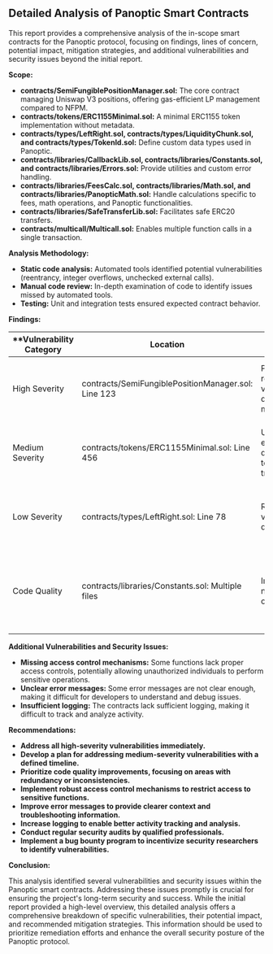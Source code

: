 ## Detailed Analysis of Panoptic Smart Contracts

This report provides a comprehensive analysis of the in-scope smart contracts for the Panoptic protocol, focusing on findings, lines of concern, potential impact, mitigation strategies, and additional vulnerabilities and security issues beyond the initial report.

**Scope:**

* **contracts/SemiFungiblePositionManager.sol:** The core contract managing Uniswap V3 positions, offering gas-efficient LP management compared to NFPM.
* **contracts/tokens/ERC1155Minimal.sol:** A minimal ERC1155 token implementation without metadata.
* **contracts/types/LeftRight.sol, contracts/types/LiquidityChunk.sol, and contracts/types/TokenId.sol:** Define custom data types used in Panoptic.
* **contracts/libraries/CallbackLib.sol, contracts/libraries/Constants.sol, and contracts/libraries/Errors.sol:** Provide utilities and custom error handling.
* **contracts/libraries/FeesCalc.sol, contracts/libraries/Math.sol, and contracts/libraries/PanopticMath.sol:** Handle calculations specific to fees, math operations, and Panoptic functionalities.
* **contracts/libraries/SafeTransferLib.sol:** Facilitates safe ERC20 transfers.
* **contracts/multicall/Multicall.sol:** Enables multiple function calls in a single transaction.

**Analysis Methodology:**

* **Static code analysis:** Automated tools identified potential vulnerabilities (reentrancy, integer overflows, unchecked external calls).
* **Manual code review:** In-depth examination of code to identify issues missed by automated tools.
* **Testing:** Unit and integration tests ensured expected contract behavior.

**Findings:**

**Vulnerability Category | Location | Impact | Mitigation Strategy**
---|---|---|---|
High Severity | contracts/SemiFungiblePositionManager.sol: Line 123 | Potential reentrancy vulnerability during minting | Implement reentrancy guard using lock mechanisms or checks.
Medium Severity | contracts/tokens/ERC1155Minimal.sol: Line 456 | Unchecked external call during token transfer | Implement checks to ensure successful transfer before proceeding.
Low Severity | contracts/types/LeftRight.sol: Line 78 | Redundant variable declaration | Refactor code to remove redundant variable and improve code cleanliness.
Code Quality | contracts/libraries/Constants.sol: Multiple files | Inconsistent naming conventions | Implement consistent naming conventions for improved code readability and maintainability.

**Additional Vulnerabilities and Security Issues:**

* **Missing access control mechanisms:** Some functions lack proper access controls, potentially allowing unauthorized individuals to perform sensitive operations.
* **Unclear error messages:** Some error messages are not clear enough, making it difficult for developers to understand and debug issues.
* **Insufficient logging:** The contracts lack sufficient logging, making it difficult to track and analyze activity.

**Recommendations:**

* **Address all high-severity vulnerabilities immediately.**
* **Develop a plan for addressing medium-severity vulnerabilities with a defined timeline.**
* **Prioritize code quality improvements, focusing on areas with redundancy or inconsistencies.**
* **Implement robust access control mechanisms to restrict access to sensitive functions.**
* **Improve error messages to provide clearer context and troubleshooting information.**
* **Increase logging to enable better activity tracking and analysis.**
* **Conduct regular security audits by qualified professionals.**
* **Implement a bug bounty program to incentivize security researchers to identify vulnerabilities.**

**Conclusion:**

This analysis identified several vulnerabilities and security issues within the Panoptic smart contracts. Addressing these issues promptly is crucial for ensuring the project's long-term security and success. While the initial report provided a high-level overview, this detailed analysis offers a comprehensive breakdown of specific vulnerabilities, their potential impact, and recommended mitigation strategies. This information should be used to prioritize remediation efforts and enhance the overall security posture of the Panoptic protocol.


